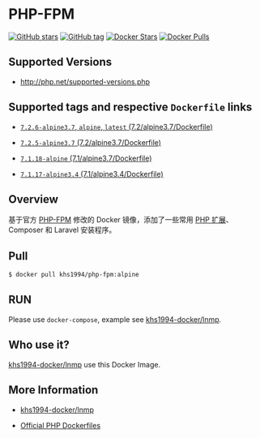 # PHP-FPM

[![GitHub stars](https://img.shields.io/github/stars/khs1994-docker/php-fpm.svg?style=social&label=Stars)](https://github.com/khs1994-docker/php-fpm) [![GitHub tag](https://img.shields.io/github/tag/khs1994-docker/php-fpm.svg)](https://github.com/khs1994-docker/php-fpm) [![Docker Stars](https://img.shields.io/docker/stars/khs1994/php-fpm.svg)](https://store.docker.com/community/images/khs1994/php-fpm) [![Docker Pulls](https://img.shields.io/docker/pulls/khs1994/php-fpm.svg)](https://store.docker.com/community/images/khs1994/php-fpm)

## Supported Versions

* http://php.net/supported-versions.php

## Supported tags and respective `Dockerfile` links

* [`7.2.6-alpine3.7`, `alpine`, `latest` (7.2/alpine3.7/Dockerfile)](https://github.com/khs1994-docker/php-fpm/blob/7.2.6/7.2/alpine3.7/Dockerfile)

* [`7.2.5-alpine3.7` (7.2/alpine3.7/Dockerfile)](https://github.com/khs1994-docker/php-fpm/blob/7.2.5/7.2/alpine3.7/Dockerfile)

* [`7.1.18-alpine` (7.1/alpine3.7/Dockerfile)](https://github.com/khs1994-docker/php-fpm/blob/b944023bf8f57d2c84e79ce9bdda0dd8bc29ff54/7.2/alpine3.7/Dockerfile)

* [`7.1.17-alpine3.4` (7.1/alpine3.4/Dockerfile)](https://github.com/khs1994-docker/php-fpm/blob/a335e759384086ee710a2b204f02e3ffae8b6149/7.1/alpine3.4/Dockerfile)

## Overview

基于官方 [PHP-FPM](https://github.com/docker-library/docs/tree/master/php) 修改的 Docker 镜像，添加了一些常用 [PHP 扩展](https://github.com/khs1994-docker/lnmp/blob/master/docs/php.md)、Composer 和 Laravel 安装程序。

## Pull

```bash
$ docker pull khs1994/php-fpm:alpine
```

## RUN

Please use `docker-compose`, example see [khs1994-docker/lnmp](https://github.com/khs1994-docker/lnmp/blob/master/docker-compose.yml).

## Who use it?

[khs1994-docker/lnmp](https://github.com/khs1994-docker/lnmp) use this Docker Image.

## More Information

* [khs1994-docker/lnmp](https://github.com/khs1994-docker/lnmp)

* [Official PHP Dockerfiles](https://github.com/docker-library/php)
